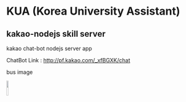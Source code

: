 # KUA (Korea University Assistant)
## kakao-nodejs skill server
kakao chat-bot nodejs server app

ChatBot Link : http://pf.kakao.com/_xfBGXK/chat

bus image 

<img src="https://user-images.githubusercontent.com/70839563/109125875-f0dd5d80-778f-11eb-93db-5ae37863cfd3.jpg" width="10%"></img>
